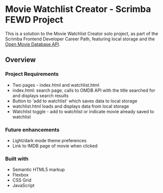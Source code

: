 # Movie Watchlist Creator - Scrimba FEWD Project

This is a solution to the Movie Watchlist Creator solo project, as part of the Scrimba Frontend Developer Career Path, featuring local storage and the [Open Movie Database API](https://www.omdbapi.com/).

## Overview

### Project Requirements 

- Two pages - index.html and watchlist.html
- index.html: search page, calls to OMDB API with the title searched for and displays search results
- Button to 'add to watchlist' which saves data to local storage
- watchlist.html loads and displays data from local storage
- Watchlist toggle - add to watchlist or indicate movie already saved to watchlist

### Future enhancements

- Light/dark mode theme preferences
- Link to IMDB page of movie when clicked

### Built with 

- Semantic HTML5 markup
- Flexbox
- CSS Grid
- JavaScript
